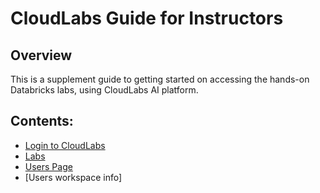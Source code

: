 # CloudLabs Guide for Instructors

## Overview

This is a supplement guide to getting started on accessing the hands-on Databricks labs, using CloudLabs AI platform.

## Contents:

* [Login to CloudLabs](./)
* [Labs](./)
* [Users Page](./)
* [Users workspace info]
